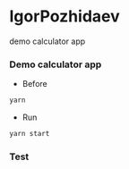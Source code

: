 # IgorPozhidaev
demo calculator app
### Demo calculator app
* Before
```bash
yarn
```

* Run
```bash
yarn start
```

### Test
